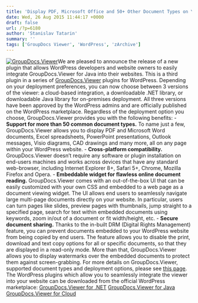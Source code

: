 ```yaml
---
title: 'Display PDF, Microsoft Office and 50+ Other Document Types on Your WordPress Website'
date: Wed, 26 Aug 2015 11:44:17 +0000
draft: false
url: /?p=6180
author: 'Stanislav Tatarin'
summary: ''
tags: ['GroupDocs Viewer', 'WordPress', 'zArchive']
---
```


[![GroupDocs.Viewer](https://blog.groupdocs.com/wp-content/uploads/sites/4/2015/07/GD_VWR_Icon_114-WEB.png)](http://groupdocs.com/html5-document-viewer)We are pleased to announce the release of a new plugin that allows WordPress developers and website owners to easily integrate GroupDocs.Viewer for Java into their websites. This is a third plugin in a series of [GroupDocs.Viewer](http://groupdocs.com/html5-document-viewer) plugins for WordPress. Depending on your deployment preferences, you can now choose between 3 versions of the viewer: a cloud-based integration, a downloadable .NET library, or downloadable Java library for on-premises deployment. All three versions have been approved by the WordPress admins and are officially published on the WordPress marketplace. Regardless of the deployment option you choose, GroupDocs.Viewer provides you with the following benefits: - **Support for more than 50 common document types.** To name just a few, GroupDocs.Viewer allows you to display PDF and Microsoft Word documents, Excel spreadsheets, PowerPoint presentations, Outlook messages, Visio diagrams, CAD drawings and many more, all on any page within your WordPress website. - **Cross-platform compatibility.** GroupDocs.Viewer doesn’t require any software or plugin installation on end-users machines and works across devices that have any standard web-browser, including Internet Explorer 8+, Safari 5+, Chrome, Mozilla Firefox and Opera. - **Embeddable widget for flawless online document reading.** GroupDocs.Viewer comes with an out-of-the-box UI that can be easily customized with your own CSS and embedded to a web page as a document viewing widget. The UI allows end users to seamlessly navigate large multi-page documents directly on your website. In particular, users can turn pages like slides, preview pages with thumbnails, jump straight to a specified page, search for text within embedded documents using keywords, zoom in/out of a document or fit width/height, etc. - **Secure document sharing.** Thanks to the in-built DRM (Digital Rights Management) feature, you can prevent documents embedded to your WordPress website from being copied by end users. The feature allows you to disable the print, download and text copy options for all or specific documents, so that they are displayed in a read-only mode. More than that, GroupDocs.Viewer allows you to display watermarks over the embedded documents to protect them against screen-grabbing. For more details on GroupDocs.Viewer, supported document types and deployment options, please see [this page](http://groupdocs.com/html5-document-viewer). The WordPress plugins which allow you to seamlessly integrate the viewer into your website can be downloaded from the official WordPress marketplace: [GroupDocs.Viewer for .NET](https://wordpress.org/plugins/groupdocs-viewer-for-dot-net-html5-document-viewer/) [GroupDocs.Viewer for Java](https://wordpress.org/plugins/groupdocs-java-document-viewer/) [GroupDocs.Viewer for Cloud](https://wordpress.org/plugins/groupdocs-viewer/)



